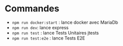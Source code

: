 
# Commandes

- `npm run docker:start`  : lance docker avec MariaDb
- `npm run dev`: lance express
- `npm run test` : lance Tests Unitaires jtests
- `npm run test:e2e` : lance Tests E2E

